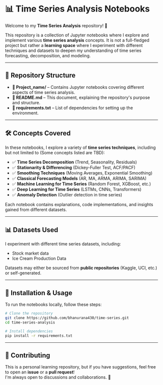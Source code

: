 # 📊 Time Series Analysis Notebooks

Welcome to my **Time Series Analysis** repository! 🚀  

This repository is a collection of Jupyter notebooks where I explore and implement various **time series analysis** concepts. It is not a full-fledged project but rather a **learning space** where I experiment with different techniques and datasets to deepen my understanding of time series forecasting, decomposition, and modeling.

---

## 📂 Repository Structure

- **📁 Project_name/** – Contains Jupyter notebooks covering different aspects of time series analysis.
- **📄 README.md** – This document, explaining the repository's purpose and structure.
- **📄 requirements.txt** – List of dependencies for setting up the environment.

---

## 🛠️ Concepts Covered

In these notebooks, I explore a variety of **time series techniques**, including but not limited to (Some concepts listed are TBD):

- ✅ **Time Series Decomposition** (Trend, Seasonality, Residuals)  
- ✅ **Stationarity & Differencing** (Dickey-Fuller Test, ACF/PACF)  
- ✅ **Smoothing Techniques** (Moving Averages, Exponential Smoothing)  
- ✅ **Classical Forecasting Models** (AR, MA, ARMA, ARIMA, SARIMA)  
- ✅ **Machine Learning for Time Series** (Random Forest, XGBoost, etc.)  
- ✅ **Deep Learning for Time Series** (LSTMs, CNNs, Transformers)  
- ✅ **Anomaly Detection** (Outlier detection in time series)  

Each notebook contains explanations, code implementations, and insights gained from different datasets.

---

## 📊 Datasets Used

I experiment with different time series datasets, including:

- Stock market data
- Ice Cream Production Data

Datasets may either be sourced from **public repositories** (Kaggle, UCI, etc.) or self-generated.

---

## 🔧 Installation & Usage

To run the notebooks locally, follow these steps:

```bash
# Clone the repository
git clone https://github.com/bhanurana430/time-series.git
cd time-series-analysis

# Install dependencies
pip install -r requirements.txt

```

---

## 🤝 Contributing

This is a personal learning repository, but if you have suggestions, feel free to open an **issue** or a **pull request**!  
I'm always open to discussions and collaborations. 🚀  



